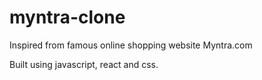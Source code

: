 # myntra-clone
Inspired from famous online shopping website Myntra.com

Built using javascript, react and css.
